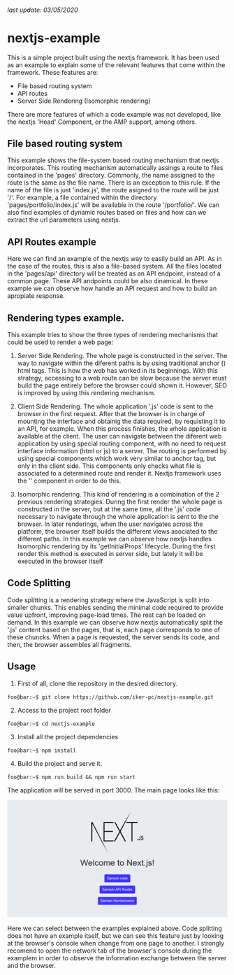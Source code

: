 ###### *last update: 03/05/2020*

# nextjs-example 

This is a simple project built using the nextjs framework. It has been used as an example to explain some of the relevant features that come within the framework. These features are:
* File based routing system
* API routes
* Server Side Rendering (Isomorphic rendering)

There are more features of which a code example was not developed, like the nextjs 'Head' Component, or the AMP support, among others.


File based routing system
-------------------------
This example shows the file-system based routing mechanism that nextjs incorporates. This routing mechanism automatically assings a route to files contained in the 'pages' directory. Commonly, the name assigned to the route is the same as the file name. There is an exception to this rule. If the name of the file is just 'index.js', the route asigned to the route will be just '/'. For example, a file contained within the directory 'pages/portfolio/index.js' will be available in the route '/portfolio/'. We can also find examples of dynamic routes based on files and how can we extract the url parameters using nextjs.


API Routes example
-------------------------
Here we can find an example of the nextjs way to easily build an API. As in the case of the routes, this is also a file-based system. All the files located in the 'pages/api' directory will be treated as an API endpoint, instead of a common page. These API andpoints could be also dinamical. In these example we can observe how handle an API request and how to build an apropiate response.



Rendering types example.
-------------------------
This example tries to show the three types of rendering mechanisms that could be used to render a web page:
1. Server Side Rendering. The whole page is constructed in the server. The way to navigate within the diferent paths is by using traditional anchor (<a>) html tags. This is how the web has worked in its beginnings. With this strategy, accessing to a web route can be slow because the server must build the page entirely before the browser could shown it. However, SEO is improved by using this rendering mechanism.

2. Client Side Rendering. The whole application '.js' code is sent to the browser in the first request. After that the browser is in charge of mounting the interface and obtainig the data required, by requisting it to an API, for example. When this process finishes, the whole application is available at the client. The user can navigate between the diferent web application by using special routing component, with no need to request interface information (html or js) to a server. The routing is performed by using special components which work very similar to anchor tag, but only in the client side. This components only checks what file is associated to a determined route and render it. Nextjs framework uses the '<Link>' component in order to do this.

3. Isomorphic rendering. This kind of rendering is a combination of the 2 previous rendering strategies. During the first render the whole page is constructed in the server, but at the same time, all the '.js' code necessary to navigate through the whole application is sent to the the browser. In later renderings, when the user navigates across the platform, the browser itself builds the different views asociated to the different paths. In this example we can observe how nextjs handles Isomorphic rendering by its 'getInitialProps' lifecycle. During the first render this method is executed in server side, but lately it will be executed in the browser itself


Code Splitting
-------------------------
Code splitting is a rendering strategy where the JavaScript is split into smaller chunks. This enables sending the minimal code required to provide value upfront, improving page-load times. The rest can be loaded on demand. In this example we can observe how nextjs automatically split the '.js' content based on the pages, that is, each page corresponds to one of these chuncks. When a page is requested, the server sends its code, and then, the browser assembles all fragments.


## Usage

1. First of all, clone the repository in the desired directory.
```console
foo@bar:~$ git clone https://github.com/iker-pc/nextjs-example.git
```

2. Access to the project root folder
```console
foo@bar:~$ cd nextjs-example
```

3. Install all the project dependencies
```console
foo@bar:~$ npm install
```

4. Build the project and serve it.
```console
foo@bar:~$ npm run build && npm run start
```

The application will be served in port 3000. The main page looks like this:

![Image description](https://raw.githubusercontent.com/iker-pc/nextjs-example/master/Main%20page.png)

Here we can select between the examples explained above. Code splitting does not have an example itself, but we can see this feature just by looking at the browser's console when change from one page to another. I strongly recomend to open the network tab of the browser's console during the examplem in order to observe the information exchange between the server and the browser.

